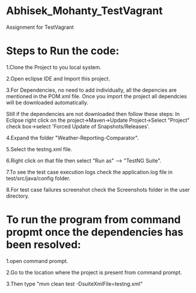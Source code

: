 # Abhisek_Mohanty_TestVagrant
Assignment for TestVagrant

# Steps to Run the code:

1.Clone the Project to you local system.

2.Open eclipse IDE and Import this project.

3.For Dependencies, no need to add individually, all the depencies are mentioned in the POM.xml file. Once you import the project all dependcies will be downloaded automatically.

Still if the dependencies are not downloaded then follow these steps: In Eclipse right click on the project->Maven->Update Project->Select "Project" check box->select 'Forced Update of Snapshots/Releases'.

4.Expand the folder "Weather-Reporting-Comparator".

5.Select the testng.xml file.

6.Right click on that file then select "Run as" --> "TestNG Suite".

7.To see the test case execution logs check the application.log file in test/src/java/config folder.

8.For test case failures screenshot check the Screenshots folder in the user directory.




# To run the program from command propmt once the dependencies has been resolved:

1.open command prompt.

2.Go to the location where the project is present from command prompt.

3.Then type "mvn clean test -DsuiteXmlFile=testng.xml"

